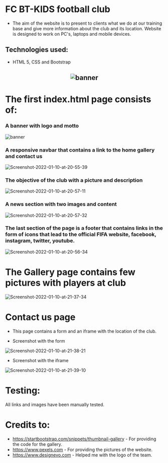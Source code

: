 # FC BT-KIDS football club

- The aim of the website is to present to clients what we do at our training base and give more information about the club and its location. Website is designed to work on PC's, laptops and mobile devices.

## Technologies used:
- HTML 5, CSS and Bootstrap

<h2 align="center"><img src="https://i.ibb.co/CsJjnQ1/Capture.jpg" alt="banner"></h2>



# The first index.html page consists of:

### A banner with logo and motto 

<img src="https://i.ibb.co/Hz4QQr2/banner.png" alt="banner" border="0">


### A responsive navbar that contains a link to the home gallery and contact us

<img src="https://i.ibb.co/DYw57JZ/Screenshot-2022-01-10-at-20-55-39.png" alt="Screenshot-2022-01-10-at-20-55-39" border="0">



### The objective of the club with a picture and description

<img src="https://i.ibb.co/qR61HKW/Screenshot-2022-01-10-at-20-57-11.png" alt="Screenshot-2022-01-10-at-20-57-11" border="0">


### A news section with two images and content

<img src="https://i.ibb.co/1d2Bpg5/Screenshot-2022-01-10-at-20-57-32.png" alt="Screenshot-2022-01-10-at-20-57-32" border="0">


### The last section of the page is a footer that contains links in the form of icons that lead to the official FIFA website, facebook, instagram, twitter, youtube.

<img src="https://i.ibb.co/Mh3mC9X/Screenshot-2022-01-10-at-20-56-34.png" alt="Screenshot-2022-01-10-at-20-56-34" border="0">

<br>


# The Gallery page contains few pictures with players at club 

<img src="https://i.ibb.co/QvR9D50/Screenshot-2022-01-10-at-21-37-34.png" alt="Screenshot-2022-01-10-at-21-37-34" border="0">

# Contact us page 
- This page contains a form and an iframe with the location of the club.

- Screenshot with the form

<img src="https://i.ibb.co/J3yt1db/Screenshot-2022-01-10-at-21-38-21.png" alt="Screenshot-2022-01-10-at-21-38-21" border="0">

- Screenshot with the iframe

<img src="https://i.ibb.co/r3QLNzw/Screenshot-2022-01-10-at-21-39-10.png" alt="Screenshot-2022-01-10-at-21-39-10" border="0">

# Testing:

All links and images have been manually tested. 



# Credits to:
- https://startbootstrap.com/snippets/thumbnail-gallery - For providing the code for the gallery.
- https://www.pexels.com - For providing the pictures of the website.
- https://www.designevo.com - Helped me with the logo of the team.